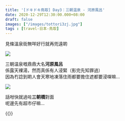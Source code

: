 ```yaml
---
title: '[ドキドキ鳥取] Day3：三朝温泉 - 河原風呂'
date: 2020-12-29T12:30:00.000+08:00
draft: false
images: ["/images/tottori3zj.jpg"]
tags : [travel-日本-鳥取]
---
```


見條溫泉街無咩好行就再兜遠啲  

![](/images/tottori3zj.jpg)

三朝温泉嘅鼎鼎大名**河原風呂**  
係露天裸湯，然而真係有人浸緊（影完先知罪過）  
因為冇諗到啲人會天寒地凍落住雨都要擔住遮都要浸㗎嘛...  

![](/images/tottori3zj1.jpg)

話咁快就過咗**三朝橋**對面  
呢邊先有超市仔嘛...    
    
    
{{<tottori>}}  
